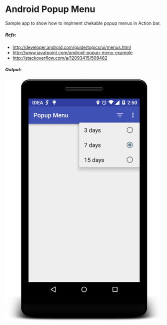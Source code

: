 # Android Popup Menu
Sample app to show how to implment chekable popup menus in Action bar.

##### Refs:
* http://developer.android.com/guide/topics/ui/menus.html
* http://www.javatpoint.com/android-popup-menu-example
* http://stackoverflow.com/a/12093415/509482

##### Output:

![](https://github.com/ManadayM/AndroidPopupMenu/blob/master/app/src/main/res/drawable/popup_menu_checkable_android.png)
